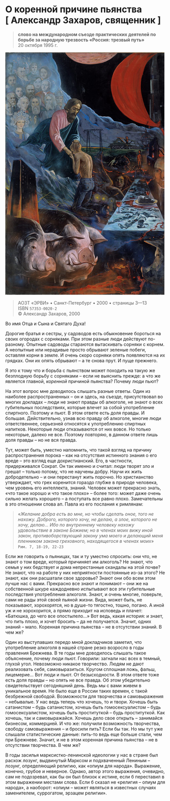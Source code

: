 # О коренной причине пьянства [ Александр Захаров, священник ]

> **слово на международном съезде практических деятелей по борьбе за народную трезвость «Россия: трезвый путь»**<br>20 октября 1995 г.

![glazunov_is - prodigal_son](assets/glazunov_is%20-%20prodigal_son.jpg)

> АОЗТ «ЭРВИ» • Санкт-Петербург • 2000 • страницы 3—13 <br> ISBN `57353-0020-2` <br> © Александр Захаров, 2000

<!-- страница 3. --> Во имя Отца и Сына и Святаго Духа!

Дорогие братья и сестры,
у садоводов есть обыкновение бороться на своих огородах с сорняками. При этом разные люди действуют по-разному. Опытные садоводы стараются вытаскивать сорняки с корнем. А неопытные или нерадивые просто обрывают зеленые побеги, оставляя корни в земле. И очень скоро сорняки опять появляются на их грядках. Они их опять обрывают – а те снова прут. И пуще прежнего.

Я это к тому что и борьба с пьянством может походить на такую же безплодную борьбу с сорняками – если не выяснить прежде: а что же является главной, *коренной* причиной пьянства? Почему люди пьют?

На этот вопрос мне доводилось слышать разные ответы. Один из наиболее распространенных – он и здесь, на съезде, присутствовал во многих докладах – люди не знают правды об алкоголе, не знают о всех губительных последствиях, которые влечет за собой употребление спиртного. Поэтому и пьют. В этом ответе есть доля правды. И большая. Действительно, узнав всю правду об алкоголе, многие люди ответственнее, серьезней относятся к употреблению спиртных напитков. Некоторые люди отказываются от них вовсе. Но только некоторые, далеко не все. <!-- страница 4. --> Поэтому повторяю, в данном ответе лишь доля правды – но не вся правда.

Тут, может быть, уместно напомнить, что такой взгляд на причину распространения порока – как на отсутствия истинного знания о его вреде – это взгляд еще дохристианский. Его, в частности, придерживался Сократ. Он так именно и считал: люди творят зло и грешат – только потому, что не научены добру. Научи их жить добродетельно – и они перестанут жить порочно. Но христианство утверждает, что грех коренится гораздо глубже в природе человека, чем уровень его интеллекта, знаний. Человек может прекрасно знать, «что такое хорошо и что такое плохо» – более того: может даже очень сильно желать хорошего – а поступать все равно плохо. Замечательны в это отношении слова ап. Павла из его послания к римлянам:

> «*Желание добра есть во мне, но чтобы сделать оное, того не нахожу. Доброго, которого хочу, не делаю, а злое, которого не хочу, делаю… Ибо по внутреннему человеку нахожу удовольствие в законе Божием; но в членах моих вижу иной закон, противоборствующий закону ума моего и делающий меня пленником закона греховного, находящегося в членах моих*» `Рим. 7, 18-19, 22-23`

Если же говорить о пьяницах, так и ту уместно спросить: они что, не знают о том вреде, который причиняет им алкоголь? Не знают, что семья у них бедствует и дома непрестанные скандалы на этой почве? Не знают, что на работе у них неприятности постоянные из-за этого? Не знают, как они расшатали свое здоровье? Знают они обо всем этом лучше нас с вами. Прекрасно все знают и понимают – они же на собственной шкуре каждодневно испытывают все эти губительные последствия употребления алкоголя. Знают, и очень многие, поверьте, сами не рады этой своей <!-- страница 5. --> пьяной жизни. Вида, может быть, не показывают, хорохорятся, но в душе-то тягостно, тошно, погано. А иной уж и не хорохорится, а прямо приходит на исповедь и плачет: «Батюшка, до чего все опостылело…» Вот ведь, какая история: и знает, что пить плохо, и хочет бросить – да не получается. Значит, одних знаний – мало. Коренная причина пьянства – не в отсутствии знаний. В чем же?

Один из выступавших передо мной докладчиков заметил, что употребление алкоголя в нашей стране резко возросло в годы правления Брежнева. В те годы мне доводилось слышать такое объяснение, почему люди пьют. Говорили: загнали нас всех в темный, глухой угол. Невозможно никакое творчество. Людям не дают реализовать себя, самовыразиться. Кругом сплошная ложь, фальш, лицемерие… Вот люди и пьют. От безысходности. В этом ответе тоже есть доля правды – но опять не все правда. Об этом убедительно свидетельствует сегодняшний день. Ведь мы с вами живем в уникальное время. Не было еще в России таких времен, с такой безбрежной свободой. Возможности для творчества и самовыражения – небывалые. У нас ведь теперь что хочешь, то и твори. Хочешь быть сатанистом – будь сатанистом, хочешь быть гомосексуалистом – будь гомосексуалистом, хочешь быть проституткой – будь проституткой. Как хочешь, так и самовыражайся. Хочешь дело свое открыть – занимайся бизнесом, коммерцией. И что же: получили возможность творчества, свободу самовыражения – и бросили пить? Если бы так. Но мы тут уже слышали статистические данные: пить-то ведь еще больше стали, чем при Брежневе. Значит, и не в этом коренная причина пьянства – не в отсутствии творчества. В чем же? 

В годы засилья марксистко-ленинской идеологии у нас в стране был расхож лозунг, выдвинутый Марксом и под<!-- страница 6. -->хваченный Лениным – лозунг, определяющий религию, как «опиум для народа». Выражение, конечно, грубое и неверное. Однако, автор этого выражения, очевидно, сам не подозревал, как бы он был близок к истине, если б переставил в этом выражении местами слова. Если б сказал не «религия – опиум для народа», а наоборот: «опиум – может являться в известных случаях заменителем, суррогатом, эрзацем религии».